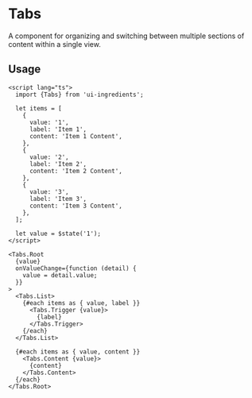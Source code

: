 # Tabs

A component for organizing and switching between multiple sections of content within a single view.

## Usage

```svelte
<script lang="ts">
  import {Tabs} from 'ui-ingredients';

  let items = [
    {
      value: '1',
      label: 'Item 1',
      content: 'Item 1 Content',
    },
    {
      value: '2',
      label: 'Item 2',
      content: 'Item 2 Content',
    },
    {
      value: '3',
      label: 'Item 3',
      content: 'Item 3 Content',
    },
  ];

  let value = $state('1');
</script>

<Tabs.Root
  {value}
  onValueChange={function (detail) {
    value = detail.value;
  }}
>
  <Tabs.List>
    {#each items as { value, label }}
      <Tabs.Trigger {value}>
        {label}
      </Tabs.Trigger>
    {/each}
  </Tabs.List>

  {#each items as { value, content }}
    <Tabs.Content {value}>
      {content}
    </Tabs.Content>
  {/each}
</Tabs.Root>
```
